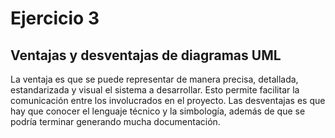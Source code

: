 # Ejercicio 3

## Ventajas y desventajas de diagramas UML
La ventaja es que se puede representar de manera precisa, detallada, estandarizada y visual el sistema a desarrollar. Esto permite facilitar la comunicación entre los involucrados en el proyecto.
Las desventajas es que hay que conocer el lenguaje técnico y la simbología, además de que se podría terminar generando mucha documentación. 